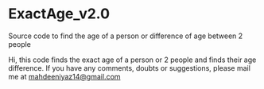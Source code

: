 # ExactAge_v2.0
Source code to find the age of a person or difference of age between 2 people

Hi, this code finds the exact age of a person or 2 people and finds their age difference. If you have any comments, doubts or suggestions, please mail me at 
mahdeeniyaz14@gmail.com
